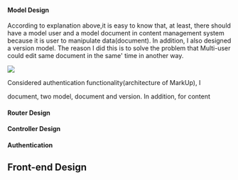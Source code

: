 #### Model Design

According to explanation above,it is easy to know that, at least, there should
have a model user and a model document in content management system because it is user
to manipulate data(document). In addition, I also designed a version model. The reason
I did this is to solve the problem that Multi-user could edit same document in the same'
time in another way.

![](./e-r.png)

Considered authentication functionality(architecture of MarkUp), I




document,
two model, document and version. In addition, for content
#### Router Design
#### Controller Design
#### Authentication

## Front-end Design
